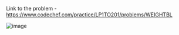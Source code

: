 Link to the problem - https://www.codechef.com/practice/LP1TO201/problems/WEIGHTBL


![image](https://github.com/Haleshot/Competitive-Programming/assets/57552973/23893944-6f34-4cff-8522-230d90d60a3c)

